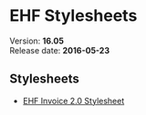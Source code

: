 # EHF Stylesheets

Version: **16.05**
<br />
Release date: **2016-05-23**


## Stylesheets

* [EHF Invoice 2.0 Stylesheet](EHFInvoice/2.0)